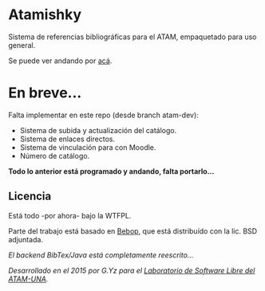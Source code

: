 # Atamishky

Sistema de referencias bibliográficas para el ATAM, empaquetado para uso general.

Se puede ver andando por [acá](https://mediateca.atamvirtual.com.ar).

# En breve...

Falta implementar en este repo (desde branch atam-dev):

* Sistema de subida y actualización del catálogo.
* Sistema de enlaces directos.
* Sistema de vinculación para con Moodle. 
* Número de catálogo.

__Todo lo anterior está programado y andando, falta portarlo...__

## Licencia

Está todo -por ahora- bajo la WTFPL.

Parte del trabajo está basado en [Bebop](http://people.alari.ch/derino/Software/Bebop/), que está distribuído con la lic. BSD adjuntada. 

_El backend BibTex/Java está completamente reescrito..._

_Desarrollado en el 2015 por G.Yz para el [Laboratorio de Software Libre del ATAM-UNA](https://labsl.multimediales.com.ar)._

